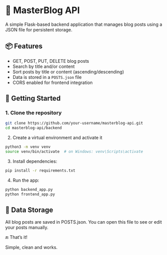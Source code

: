 # 📝 MasterBlog API

A simple Flask-based backend application that manages blog posts using a JSON file for persistent storage.

## 📦 Features

- GET, POST, PUT, DELETE blog posts  
- Search by title and/or content  
- Sort posts by title or content (ascending/descending)  
- Data is stored in a `POSTS.json` file  
- CORS enabled for frontend integration  

## 🚀 Getting Started

### 1. Clone the repository

```bash
git clone https://github.com/your-username/masterblog-api.git
cd masterblog-api/backend
```

2. Create a virtual environment and activate it
```bash
python3 -m venv venv
source venv/bin/activate  # on Windows: venv\Scripts\activate
```

3.	Install dependencies:
```bash
pip install -r requirements.txt
```
4.	Run the app:
```bash
python backend_app.py
python frontend_app.py 
```

## 📝 Data Storage

All blog posts are saved in POSTS.json.
You can open this file to see or edit your posts manually.

🔚 That’s it!

Simple, clean and works.
